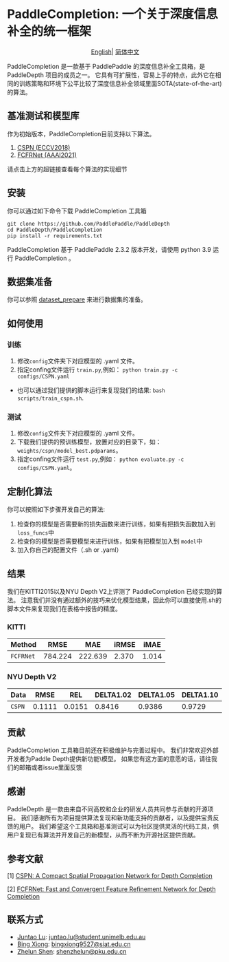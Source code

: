 # PaddleCompletion: 一个关于深度信息补全的统一框架

<div align="center">

[English](README.md)| [简体中文](README_zh-CN.md)

</div>
PaddleCompletion 是一款基于 PaddlePaddle 的深度信息补全工具箱，是 PaddleDepth 项目的成员之一。
它具有可扩展性，容易上手的特点，此外它在相同的训练策略和环境下公平比较了深度信息补全领域里面SOTA(state-of-the-art)的算法。

## 基准测试和模型库

作为初始版本，PaddleCompletion目前支持以下算法。


1. [CSPN (ECCV2018)](model_document/CSPN/README.md)
2. [FCFRNet (AAAI2021)](model_document/FCFRNet/README.md)

请点击上方的超链接查看每个算法的实现细节

## 安装

你可以通过如下命令下载 PaddleCompletion 工具箱

```
git clone https://github.com/PaddlePaddle/PaddleDepth
cd PaddleDepth/PaddleCompletion
pip install -r requirements.txt
```

PaddleCompletion 基于 PaddlePaddle 2.3.2 版本开发，请使用 python 3.9 运行 PaddleCompletion 。

## 数据集准备

你可以参照 [dataset_prepare](data_prepare/data_prepare.md) 来进行数据集的准备。

## 如何使用

### 训练

1. 修改`config`文件夹下对应模型的 .yaml 文件。
2. 指定confing文件运行 `train.py`,例如： `python train.py -c configs/CSPN.yaml`

* 也可以通过我们提供的脚本运行来复现我们的结果: `bash scripts/train_cspn.sh`.

### 测试

1. 修改`config`文件夹下对应模型的 .yaml 文件。
2. 下载我们提供的预训练模型，放置对应的目录下，如：`weights/cspn/model_best.pdparams`。
3. 指定confing文件运行 `test.py`,例如： `python evaluate.py -c configs/CSPN.yaml`。

## 定制化算法

你可以按照如下步骤开发自己的算法:

1. 检查你的模型是否需要新的损失函数来进行训练，如果有把损失函数加入到 `loss_funcs`中
2. 检查你的模型是否需要模型来进行训练，如果有把模型加入到 `model`中
3. 加入你自己的配置文件（.sh or .yaml）

## 结果

我们在KITTI2015以及NYU Depth V2上评测了 PaddleCompletion 已经实现的算法。
注意我们并没有通过额外的技巧来优化模型结果，因此你可以直接使用.sh的脚本文件来复现我们在表格中报告的精度。

### KITTI

| Method    | RMSE    | MAE     | iRMSE | iMAE  |
|-----------| ------- | ------- | ----- | ----- |
| `FCFRNet` | 784.224 | 222.639 | 2.370 | 1.014 |


### NYU Depth V2

| Data            | RMSE   | REL    | DELTA1.02 | DELTA1.05 | DELTA1.10 |
|-----------------| ------ | ------ | --------- | --------- | --------- |
| `CSPN`          | 0.1111 | 0.0151 | 0.8416    | 0.9386    | 0.9729    |


## 贡献

PaddleCompletion 工具箱目前还在积极维护与完善过程中。 我们非常欢迎外部开发者为Paddle Depth提供新功能\模型。 如果您有这方面的意愿的话，请往我们的邮箱或者issue里面反馈

## 感谢

PaddleDepth 是一款由来自不同高校和企业的研发人员共同参与贡献的开源项目。
我们感谢所有为项目提供算法复现和新功能支持的贡献者，以及提供宝贵反馈的用户。 
我们希望这个工具箱和基准测试可以为社区提供灵活的代码工具，供用户复现已有算法并开发自己的新模型，从而不断为开源社区提供贡献。

## 参考文献

[1] [CSPN: A Compact Spatial Propagation Network for Depth Completion](https://openaccess.thecvf.com/content_ECCV_2018/html/Xinjing_Cheng_Depth_Estimation_via_ECCV_2018_paper.html)

[2] [FCFRNet: Fast and Convergent Feature Refinement Network for Depth Completion](https://doi.org/10.1609/aaai.v35i3.16311)

[comment]: <> (## Citation)

[comment]: <> (If you think this toolkit or the results are helpful to you and your research, please cite us!)

[comment]: <> (```)

[comment]: <> (@Misc{deepda,)

[comment]: <> (howpublished = {\url{https://github.com/jindongwang/transferlearning/tree/master/code/DeepDA}},   )

[comment]: <> (title = {DeepDA: Deep Domain Adaptation Toolkit},  )

[comment]: <> (author = {Wang, Jindong and Hou, Wenxin})

[comment]: <> (}  )

[comment]: <> (```)



## 联系方式

- [Juntao Lu](https://github.com/ralph0813): juntao.lu@student.unimelb.edu.au
- [Bing Xiong](https://github.com/imexb9584): bingxiong9527@siat.edu.cn
- [Zhelun Shen](https://github.com/gallenszl): shenzhelun@pku.edu.cn
